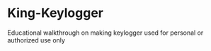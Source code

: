 # King-Keylogger
Educational walkthrough on making keylogger used for personal or authorized use only

